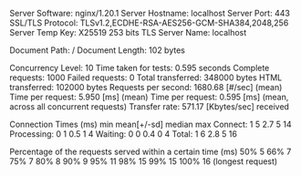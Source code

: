 Server Software:        nginx/1.20.1
Server Hostname:        localhost
Server Port:            443
SSL/TLS Protocol:       TLSv1.2,ECDHE-RSA-AES256-GCM-SHA384,2048,256
Server Temp Key:        X25519 253 bits
TLS Server Name:        localhost

Document Path:          /
Document Length:        102 bytes

Concurrency Level:      10
Time taken for tests:   0.595 seconds
Complete requests:      1000
Failed requests:        0
Total transferred:      348000 bytes
HTML transferred:       102000 bytes
Requests per second:    1680.68 [#/sec] (mean)
Time per request:       5.950 [ms] (mean)
Time per request:       0.595 [ms] (mean, across all concurrent requests)
Transfer rate:          571.17 [Kbytes/sec] received

Connection Times (ms)
              min  mean[+/-sd] median   max
Connect:        1    5   2.7      5      14
Processing:     0    1   0.5      1       4
Waiting:        0    0   0.4      0       4
Total:          1    6   2.8      5      16

Percentage of the requests served within a certain time (ms)
  50%      5
  66%      7
  75%      7
  80%      8
  90%      9
  95%     11
  98%     15
  99%     15
 100%     16 (longest request)
